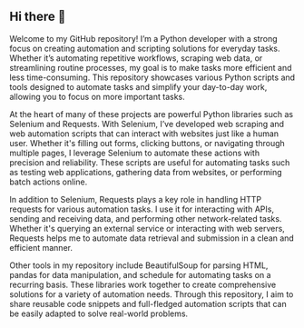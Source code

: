 ## Hi there 👋

Welcome to my GitHub repository! I’m a Python developer with a strong focus on creating automation and scripting solutions for everyday tasks. Whether it’s automating repetitive workflows, scraping web data, or streamlining routine processes, my goal is to make tasks more efficient and less time-consuming. This repository showcases various Python scripts and tools designed to automate tasks and simplify your day-to-day work, allowing you to focus on more important tasks.

At the heart of many of these projects are powerful Python libraries such as Selenium and Requests. With Selenium, I’ve developed web scraping and web automation scripts that can interact with websites just like a human user. Whether it's filling out forms, clicking buttons, or navigating through multiple pages, I leverage Selenium to automate these actions with precision and reliability. These scripts are useful for automating tasks such as testing web applications, gathering data from websites, or performing batch actions online.

In addition to Selenium, Requests plays a key role in handling HTTP requests for various automation tasks. I use it for interacting with APIs, sending and receiving data, and performing other network-related tasks. Whether it's querying an external service or interacting with web servers, Requests helps me to automate data retrieval and submission in a clean and efficient manner.

Other tools in my repository include BeautifulSoup for parsing HTML, pandas for data manipulation, and schedule for automating tasks on a recurring basis. These libraries work together to create comprehensive solutions for a variety of automation needs. Through this repository, I aim to share reusable code snippets and full-fledged automation scripts that can be easily adapted to solve real-world problems.
